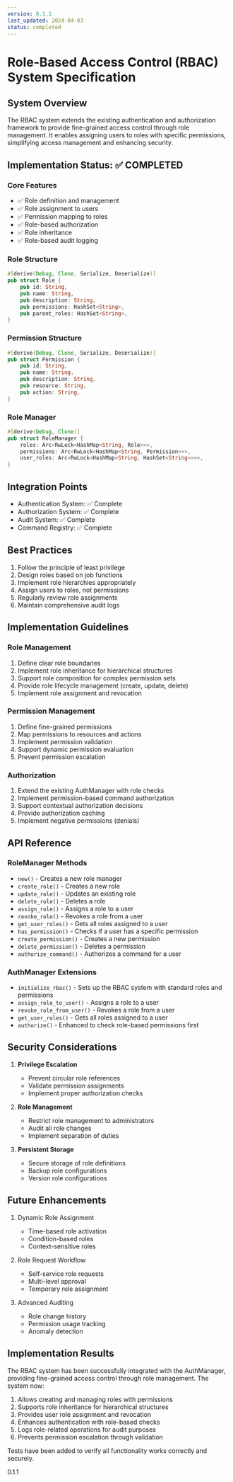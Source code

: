 ```yaml
---
version: 0.1.1
last_updated: 2024-04-03
status: completed
---
```


# Role-Based Access Control (RBAC) System Specification

## System Overview
The RBAC system extends the existing authentication and authorization framework to provide fine-grained access control through role management. It enables assigning users to roles with specific permissions, simplifying access management and enhancing security.

## Implementation Status: ✅ COMPLETED

### Core Features
- ✅ Role definition and management
- ✅ Role assignment to users
- ✅ Permission mapping to roles
- ✅ Role-based authorization
- ✅ Role inheritance
- ✅ Role-based audit logging

### Role Structure
```rust
#[derive(Debug, Clone, Serialize, Deserialize)]
pub struct Role {
    pub id: String,
    pub name: String,
    pub description: String,
    pub permissions: HashSet<String>,
    pub parent_roles: HashSet<String>,
}
```

### Permission Structure
```rust
#[derive(Debug, Clone, Serialize, Deserialize)]
pub struct Permission {
    pub id: String,
    pub name: String,
    pub description: String,
    pub resource: String,
    pub action: String,
}
```

### Role Manager
```rust
#[derive(Debug, Clone)]
pub struct RoleManager {
    roles: Arc<RwLock<HashMap<String, Role>>>,
    permissions: Arc<RwLock<HashMap<String, Permission>>>,
    user_roles: Arc<RwLock<HashMap<String, HashSet<String>>>>,
}
```

## Integration Points
- Authentication System: ✅ Complete
- Authorization System: ✅ Complete
- Audit System: ✅ Complete
- Command Registry: ✅ Complete

## Best Practices
1. Follow the principle of least privilege
2. Design roles based on job functions
3. Implement role hierarchies appropriately
4. Assign users to roles, not permissions
5. Regularly review role assignments
6. Maintain comprehensive audit logs

## Implementation Guidelines

### Role Management
1. Define clear role boundaries
2. Implement role inheritance for hierarchical structures
3. Support role composition for complex permission sets
4. Provide role lifecycle management (create, update, delete)
5. Implement role assignment and revocation

### Permission Management
1. Define fine-grained permissions
2. Map permissions to resources and actions
3. Implement permission validation
4. Support dynamic permission evaluation
5. Prevent permission escalation

### Authorization
1. Extend the existing AuthManager with role checks
2. Implement permission-based command authorization
3. Support contextual authorization decisions
4. Provide authorization caching
5. Implement negative permissions (denials)

## API Reference

### RoleManager Methods
- `new()` - Creates a new role manager
- `create_role()` - Creates a new role
- `update_role()` - Updates an existing role
- `delete_role()` - Deletes a role
- `assign_role()` - Assigns a role to a user
- `revoke_role()` - Revokes a role from a user
- `get_user_roles()` - Gets all roles assigned to a user
- `has_permission()` - Checks if a user has a specific permission
- `create_permission()` - Creates a new permission
- `delete_permission()` - Deletes a permission
- `authorize_command()` - Authorizes a command for a user

### AuthManager Extensions
- `initialize_rbac()` - Sets up the RBAC system with standard roles and permissions
- `assign_role_to_user()` - Assigns a role to a user
- `revoke_role_from_user()` - Revokes a role from a user
- `get_user_roles()` - Gets all roles assigned to a user
- `authorize()` - Enhanced to check role-based permissions first

## Security Considerations
1. **Privilege Escalation**
   - Prevent circular role references
   - Validate permission assignments
   - Implement proper authorization checks

2. **Role Management**
   - Restrict role management to administrators
   - Audit all role changes
   - Implement separation of duties

3. **Persistent Storage**
   - Secure storage of role definitions
   - Backup role configurations
   - Version role configurations

## Future Enhancements
1. Dynamic Role Assignment
   - Time-based role activation
   - Condition-based roles
   - Context-sensitive roles

2. Role Request Workflow
   - Self-service role requests
   - Multi-level approval
   - Temporary role assignment

3. Advanced Auditing
   - Role change history
   - Permission usage tracking
   - Anomaly detection

## Implementation Results
The RBAC system has been successfully integrated with the AuthManager, providing fine-grained
access control through role management. The system now:

1. Allows creating and managing roles with permissions
2. Supports role inheritance for hierarchical structures
3. Provides user role assignment and revocation
4. Enhances authentication with role-based checks
5. Logs role-related operations for audit purposes
6. Prevents permission escalation through validation

Tests have been added to verify all functionality works correctly and securely.

<version>0.1.1</version> 